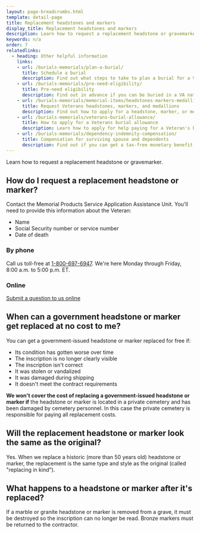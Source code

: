 ```yaml
---
layout: page-breadcrumbs.html
template: detail-page
title: Replacement headstones and markers
display_title: Replacement headstones and markers
description: Learn how to request a replacement headstone or gravemarker. 
keywords: n/a
order: 7
relatedlinks:
  - heading: Other helpful information
    links:
    - url: /burials-memorials/plan-a-burial/
      title: Schedule a burial
      description: Find out what steps to take to plan a burial for a Veteran, spouse, or dependent family member.
    - url: /burials-memorials/pre-need-eligibility/
      title: Pre-need eligibility
      description: Find out in advance if you can be buried in a VA national cemetery. 
    - url: /burials-memorials/memorial-items/headstones-markers-medallions/
      title: Request Veterans headstones, markers, and medallions
      description: Find out how to apply for a headstone, marker, or medallion to honor a Veteran or eligible family member.
    - url: /burials-memorials/veterans-burial-allowance/
      title: How to apply for a Veterans burial allowance
      description: Learn how to apply for help paying for a Veteran's burial and funeral costs.
    - url: /burials-memorials/dependency-indemnity-compensation/
      title: Compensation for surviving spouse and dependents
      description: Find out if you can get a tax-free monetary benefit called Dependency and Indemnity Compensation (VA DIC).
---
```


<div class="va-introtext">
Learn how to request a replacement headstone or gravemarker. 
</div>

## How do I request a replacement headstone or marker? 

Contact the Memorial Products Service Application Assistance Unit. You'll need to provide this information about the Veteran:

- Name
- Social Security number or service number
- Date of death 

### By phone

Call us toll-free at <a href="tel:+18006976947">1-800-697-6947</a>. We're here Monday through Friday, 8:00 a.m. to 5:00 p.m. ET.

### Online

[Submit a question to us online](https://iris.custhelp.va.gov/app/ask)

## When can a government headstone or marker get replaced at no cost to me?

You can get a government-issued headstone or marker replaced for free if:

- Its condition has gotten worse over time 
- The inscription is no longer clearly visible
- The inscription isn't correct
- It was stolen or vandalized
- It was damaged during shipping
- It doesn't meet the contract requirements

**We won't cover the cost of replacing a government-issued headstone or marker if** the headstone or marker is located in a private cemetery and has been damaged by cemetery personnel. In this case the private cemetery is responsible for paying all replacement costs. 

## Will the replacement headstone or marker look the same as the original?

Yes. When we replace a historic (more than 50 years old) headstone or marker, the replacement is the same type and style as the original (called "replacing in kind").
  
## What happens to a headstone or marker after it's replaced? 

If a marble or granite headstone or marker is removed from a grave, it must be destroyed so the inscription can no longer be read. Bronze markers must be returned to the contractor.
